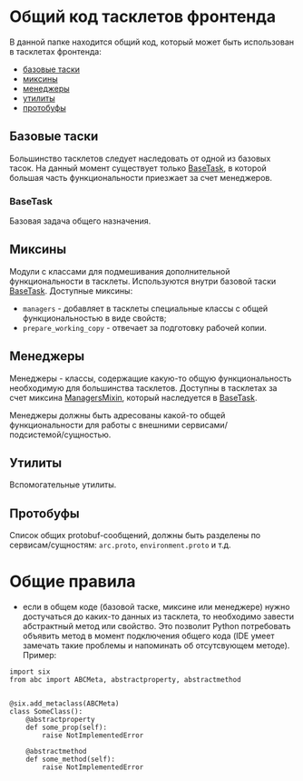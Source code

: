 # Общий код тасклетов фронтенда

В данной папке находится общий код, который может быть использован в тасклетах фронтенда:
- [базовые таски](https://a.yandex-team.ru/arc/trunk/arcadia/frontend/ci/tasklets/common/task)
- [миксины](https://a.yandex-team.ru/arc/trunk/arcadia/frontend/ci/tasklets/common/mixins)
- [менеджеры](https://a.yandex-team.ru/arc/trunk/arcadia/frontend/ci/tasklets/common/managers)
- [утилиты](https://a.yandex-team.ru/arc/trunk/arcadia/frontend/ci/tasklets/common/utils)
- [протобуфы](https://a.yandex-team.ru/arc/trunk/arcadia/frontend/ci/tasklets/common/proto)

## Базовые таски

Большинство тасклетов следует наследовать от одной из базовых тасок. На данный момент существует только [BaseTask](https://a.yandex-team.ru/arc/trunk/arcadia/frontend/ci/tasklets/common/task/base.py), в которой большая часть функциональности приезжает за счет менеджеров.

### BaseTask

Базовая задача общего назначения.

## Миксины

Модули с классами для подмешивания дополнительной функциональности в тасклеты. Используются внутри базовой таски [BaseTask](https://a.yandex-team.ru/arc/trunk/arcadia/frontend/ci/tasklets/common/task/base.py).
Доступные миксины:
- `managers` - добавляет в тасклеты специальные классы с общей функциональностью в виде свойств;
- `prepare_working_copy` - отвечает за подготовку рабочей копии.

## Менеджеры

Менеджеры - классы, содержащие какую-то общую функциональность необходимую для большинства тасклетов. Доступны в тасклетах за счет миксина [ManagersMixin](https://a.yandex-team.ru/arc/trunk/arcadia/frontend/ci/tasklets/common/mixins/managers.py), который наследуется в [BaseTask](https://a.yandex-team.ru/arc/trunk/arcadia/frontend/ci/tasklets/common/task/base.py).

Менеджеры должны быть адресованы какой-то общей функциональности для работы с внешними сервисами/подсистемой/cущностью.

## Утилиты

Вспомогательные утилиты.

## Протобуфы

Список общих protobuf-сообщений, должны быть разделены по сервисам/сущностям: `arc.proto`, `environment.proto` и т.д.

# Общие правила

- если в общем коде (базовой таске, миксине или менеджере) нужно достучаться до каких-то данных из тасклета, то необходимо завести абстрактный метод или свойство. Это позволит Python потребовать объявить метод в момент подключения общего кода (IDE умеет замечать такие проблемы и напоминать об отсутсвующем методе). Пример:
```(python)
import six
from abc import ABCMeta, abstractproperty, abstractmethod


@six.add_metaclass(ABCMeta)
class SomeClass():
    @abstractproperty
    def some_prop(self):
        raise NotImplementedError

    @abstractmethod
    def some_method(self):
        raise NotImplementedError
```
